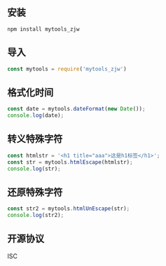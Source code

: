 ## 安装
```
npm install mytools_zjw
```

## 导入
```js
const mytools = require('mytools_zjw')
```

## 格式化时间
```js
const date = mytools.dateFormat(new Date());
console.log(date);
```


## 转义特殊字符
```js
const htmlstr = '<h1 title="aaa">这是h1标签</h1>';
const str = mytools.htmlEscape(htmlstr);
console.log(str);
```

## 还原特殊字符
```js
const str2 = mytools.htmlUnEscape(str);
console.log(str2);
```


## 开源协议
ISC
